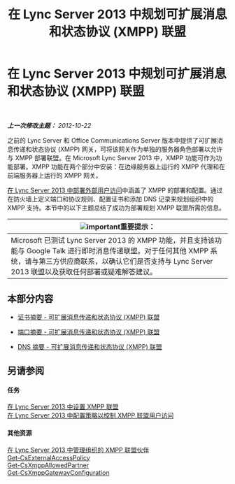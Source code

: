 ﻿---
title: 在 Lync Server 2013 中规划可扩展消息和状态协议 (XMPP) 联盟
TOCTitle: 在 Lync Server 2013 中规划可扩展消息和状态协议 (XMPP) 联盟
ms:assetid: 952b33e2-1f58-4831-9a39-1dfec2a316ad
ms:mtpsurl: https://technet.microsoft.com/zh-cn/library/JJ205107(v=OCS.15)
ms:contentKeyID: 49313642
ms.date: 05/19/2016
mtps_version: v=OCS.15
ms.translationtype: HT
---

# 在 Lync Server 2013 中规划可扩展消息和状态协议 (XMPP) 联盟

 

_**上一次修改主题：** 2012-10-22_

之前的 Lync Server 和 Office Communications Server 版本中提供了可扩展消息传递和状态协议 (XMPP) 网关，可将该网关作为单独的服务器角色部署以允许与 XMPP 部署联盟。在 Microsoft Lync Server 2013 中，XMPP 功能可作为功能部署。XMPP 功能在两个部分中安装：在边缘服务器上运行的 XMPP 代理和在前端服务器上运行的 XMPP 网关。

[在 Lync Server 2013 中部署外部用户访问](lync-server-2013-deploying-external-user-access.md)中涵盖了 XMPP 的部署和配置。通过在防火墙上定义端口和协议规则、配置证书和添加 DNS 记录来规划组织中的 XMPP 支持。本节中的以下主题总结了成功为部署规划 XMPP 联盟所需的信息。

<table>
<thead>
<tr class="header">
<th><img src="images/Gg398794.important(OCS.15).gif" title="important" alt="important" />重要提示：</th>
</tr>
</thead>
<tbody>
<tr class="odd">
<td>Microsoft 已测试 Lync Server 2013 的 XMPP 功能，并且支持该功能与 Google Talk 进行即时消息传递联盟。对于任何其他 XMPP 系统，请与第三方供应商联系，以确认它们是否支持与 Lync Server 2013 联盟以及获取任何部署或疑难解答建议。</td>
</tr>
</tbody>
</table>


## 本部分内容

  - [证书摘要 - 可扩展消息传递和状态协议 (XMPP) 联盟](lync-server-2013-certificate-summary-extensible-messaging-and-presence-protocol-xmpp-federation.md)

  - [端口摘要 - 可扩展消息传递和状态协议 (XMPP) 联盟](lync-server-2013-port-summary-extensible-messaging-and-presence-protocol-xmpp-federation.md)

  - [DNS 摘要 - 可扩展消息传递和状态协议 (XMPP) 联盟](lync-server-2013-dns-summary-extensible-messaging-and-presence-protocol-xmpp-federation.md)

## 另请参阅

#### 任务

[在 Lync Server 2013 中设置 XMPP 联盟](lync-server-2013-setting-up-xmpp-federation.md)  
[在 Lync Server 2013 中配置策略以控制 XMPP 联盟用户访问](lync-server-2013-configure-policies-to-control-xmpp-federated-user-access.md)  

#### 其他资源

[在 Lync Server 2013 中管理组织的 XMPP 联盟伙伴](lync-server-2013-manage-xmpp-federated-partners-for-your-organization.md)  
[Get-CsExternalAccessPolicy](https://docs.microsoft.com/en-us/powershell/module/skype/Get-CsExternalAccessPolicy)  
[Get-CsXmppAllowedPartner](https://docs.microsoft.com/en-us/powershell/module/skype/Get-CsXmppAllowedPartner)  
[Get-CsXmppGatewayConfiguration](https://docs.microsoft.com/en-us/powershell/module/skype/Get-CsXmppGatewayConfiguration)

